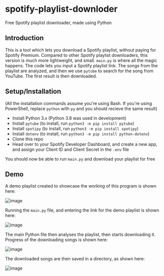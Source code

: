 # spotify-playlist-downloder
Free Spotify playlist downloader, made using Python

## Introduction
This is a tool which lets you download a Spotify playlist, without paying for Spotify Premium. 
Compared to other Spotify playlist downloaders, this version is much more lightweight, and small.
`main.py` is where all the magic happens. The code lets you input a Spotify playlist link.
The songs from the playlist are analyzed, and then we use `pytube` to search for the song from YouTube.
The first result is then downloaded.

## Setup/Installation
(All the installation commands assume you're using Bash. If you're using PowerShell, replace `python` with `py` and you should recieve the same result)
* Install Python 3.x (Python 3.8 was used in development)
* Install `pytube` (to install, run `python3 -m pip install pytube`)
* Install `spotipy` (to install, run `python3 -m pip install spotipy`)
* Install `dotenv` (to install, run `python3 -m pip install python-dotenv`)
* Clone this repo
* Head over to your Spotify Developer Dashboard, and create a new app, and assign your Client ID and Client Secret in the `.env` file

You should now be able to run `main.py` and download your playlist for free

## Demo
A demo playlist created to showcase the working of this program is shown here:

![image](https://user-images.githubusercontent.com/97091148/212735840-9d6331c8-6914-4fb4-9015-6840a24500dd.png)

Running the `main.py` file, and entering the link for the demo playlist is shown here:

![image](https://user-images.githubusercontent.com/97091148/212738024-263d80b5-2d2b-4993-a5c5-979fcb8bb56b.png)

The main Python file then analyses the playlist, then starts downloading it. Progress of the downloading songs is shown here: 

![image](https://user-images.githubusercontent.com/97091148/212738084-6d64a1d6-29a7-45e0-9ec1-73d81a212297.png)

The downloaded songs are then saved in a directory, as shown here:

![image](https://user-images.githubusercontent.com/97091148/212738354-2e537b81-3194-4e61-af1a-2ff7ac8113b1.png)
